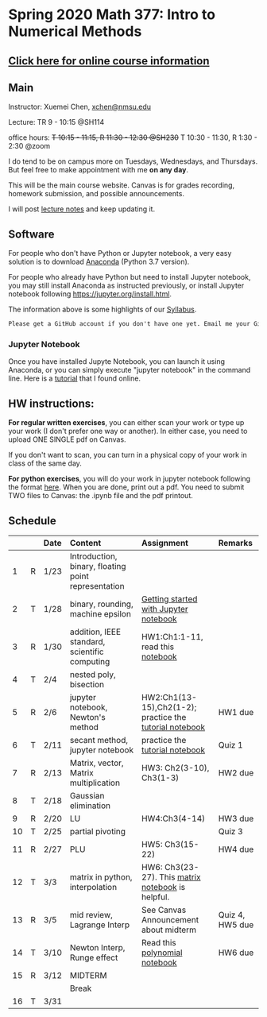 # Spring 2020 Math 377: Intro to Numerical Methods
## [Click here for online course information](onlinecourse.md)
## Main
Instructor: Xuemei Chen, xchen@nmsu.edu

Lecture: TR 9 - 10:15 @SH114

office hours: ~~T 10:15 - 11:15, R 11:30 - 12:30 @SH230~~ T 10:30 - 11:30, R 1:30 - 2:30 @zoom

I do tend to be on campus more on Tuesdays, Wednesdays, and Thursdays. But feel free to make appointment with me **on any day**. 

This will be the main course website. Canvas is for grades recording, homework submission, and possible announcements.

I will post [lecture notes](NumericalMethods20.pdf) and keep updating it.

## Software
For people who don't have Python or Jupyter notebook, a very easy solution is to download [Anaconda](https://www.anaconda.com/distribution/) (Python 3.7 version). 

For people who already have Python but need to install Jupyter notebook, you may still install Anaconda as instructed previously, or install Jupyter notebook following https://jupyter.org/install.html.

The information above is some highlights of our [Syllabus](2020SprMath377_syllabus.pdf).

```diff
Please get a GitHub account if you don't have one yet. Email me your GitHub username.
```

### Jupyter Notebook
Once you have installed Jupyte Notebook, you can launch it using Anaconda, or you can simply execute "jupyter notebook" in the command line. Here is a [tutorial](https://towardsdatascience.com/a-beginners-tutorial-to-jupyter-notebooks-1b2f8705888a) that I found online. 

## HW instructions:

**For regular written exercises**, you can either scan your work or type up your work (I don't prefer one way or another). In either case, you need to upload ONE SINGLE pdf on Canvas. 

If you don't want to scan, you can turn in a physical copy of your work in class of the same day.

**For python exercises**, you will do your work in jupyter notebook following the format [here](https://nbviewer.jupyter.org/github/Numerical-Analysis/Spr2020Math377/blob/master/nbs/HW2-CHEN.ipynb). When you are done, print out a pdf. You need to submit TWO files to Canvas: the .ipynb file and the pdf printout.

## Schedule 

||  |Date|Content|Assignment|Remarks|
|:---|:---|:---| :---  | :---  | :---  |
|1|R|1/23|Introduction, binary, floating point representation||||
|2|T|1/28|binary, rounding, machine epsilon|[Getting started with Jupyter notebook](https://towardsdatascience.com/a-beginners-tutorial-to-jupyter-notebooks-1b2f8705888a)||
|3|R|1/30|addition, IEEE standard, scientific computing|HW1:Ch1:1-11, read this [notebook](https://nbviewer.jupyter.org/github/Numerical-Analysis/Spr2020Math377/blob/master/nbs/Tutorial.ipynb)||
|4|T|2/4|nested poly, bisection|||
|5|R|2/6|jupyter notebook, Newton's method|HW2:Ch1(13-15),Ch2(1-2); practice the [tutorial notebook](https://github.com/Numerical-Analysis/Spr2020Math377/blob/master/nbs/Tutorial.ipynb)|HW1 due|
|6|T|2/11|secant method, jupyter notebook|practice the [tutorial notebook](https://github.com/Numerical-Analysis/Spr2020Math377/blob/master/nbs/Tutorial.ipynb)|Quiz 1|
|7|R|2/13|Matrix, vector, Matrix multiplication|HW3: Ch2(3-10), Ch3(1-3)|HW2 due|
|8|T|2/18|Gaussian elimination|||
|9|R|2/20|LU|HW4:Ch3(4-14)|HW3 due|
|10|T|2/25|partial pivoting||Quiz 3|
|11|R|2/27|PLU|HW5: Ch3(15-22)|HW4 due|
|12|T|3/3|matrix in python, interpolation|HW6: Ch3(23-27). This [matrix notebook](https://github.com/Numerical-Analysis/Spr2020Math377/blob/master/nbs/matrix.ipynb) is helpful.||
|13|R|3/5|mid review, Lagrange Interp|See Canvas Announcement about midterm|Quiz 4, HW5 due|
|14|T|3/10|Newton Interp, Runge effect|Read this [polynomial notebook](https://github.com/Numerical-Analysis/Spr2020Math377/blob/master/nbs/PolyInterp.ipynb)|HW6 due|
|15|R|3/12|MIDTERM|||
||||Break|||
|16|T|3/31|||



